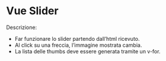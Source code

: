 # Vue Slider

Descrizione:
- Far funzionare lo slider partendo dall’html ricevuto.
- Al click su una freccia, l’immagine mostrata cambia.
- La lista delle thumbs deve essere generata tramite un v-for.